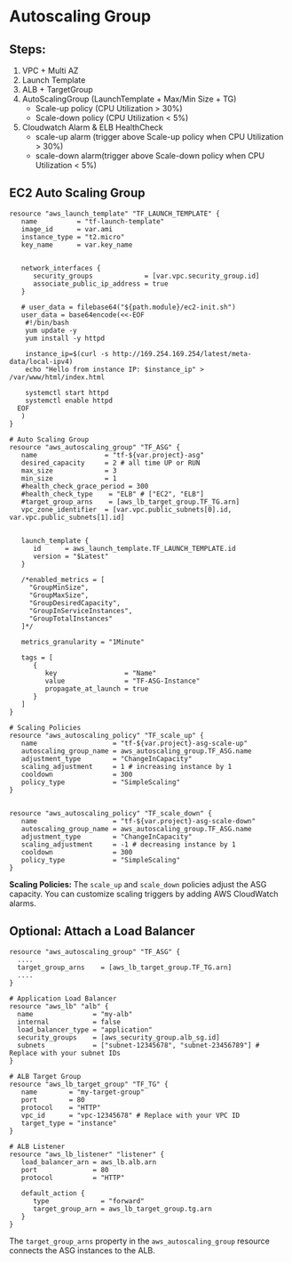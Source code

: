 # Autoscaling Group

## Steps:
1. VPC + Multi AZ
2. Launch Template
3. ALB + TargetGroup
4. AutoScalingGroup (LaunchTemplate + Max/Min Size + TG)
   - Scale-up policy   (CPU Utilization > 30%)
   - Scale-down policy (CPU Utilization < 5%)
5. Cloudwatch Alarm & ELB HealthCheck
   - scale-up alarm (trigger above Scale-up policy when CPU Utilization > 30%)
   - scale-down alarm(trigger above Scale-down policy when CPU Utilization < 5%)



## EC2 Auto Scaling Group
````hcl
resource "aws_launch_template" "TF_LAUNCH_TEMPLATE" {
   name          = "tf-launch-template"
   image_id      = var.ami
   instance_type = "t2.micro"
   key_name      = var.key_name


   network_interfaces {
      security_groups             = [var.vpc.security_group.id]
      associate_public_ip_address = true
   }

   # user_data = filebase64("${path.module}/ec2-init.sh")
   user_data = base64encode(<<-EOF
    #!/bin/bash
    yum update -y
    yum install -y httpd

    instance_ip=$(curl -s http://169.254.169.254/latest/meta-data/local-ipv4)
    echo "Hello from instance IP: $instance_ip" > /var/www/html/index.html

    systemctl start httpd
    systemctl enable httpd
  EOF
   )
}

# Auto Scaling Group
resource "aws_autoscaling_group" "TF_ASG" {
   name                 = "tf-${var.project}-asg"
   desired_capacity     = 2 # all time UP or RUN
   max_size             = 3
   min_size             = 1
   #health_check_grace_period = 300
   #health_check_type    = "ELB" # ["EC2", "ELB"]
   #target_group_arns    = [aws_lb_target_group.TF_TG.arn]
   vpc_zone_identifier  = [var.vpc.public_subnets[0].id, var.vpc.public_subnets[1].id]


   launch_template {
      id      = aws_launch_template.TF_LAUNCH_TEMPLATE.id
      version = "$Latest"
   }

   /*enabled_metrics = [
     "GroupMinSize",
     "GroupMaxSize",
     "GroupDesiredCapacity",
     "GroupInServiceInstances",
     "GroupTotalInstances"
   ]*/

   metrics_granularity = "1Minute"

   tags = [
      {
         key                 = "Name"
         value               = "TF-ASG-Instance"
         propagate_at_launch = true
      }
   ]
}

# Scaling Policies
resource "aws_autoscaling_policy" "TF_scale_up" {
   name                   = "tf-${var.project}-asg-scale-up"
   autoscaling_group_name = aws_autoscaling_group.TF_ASG.name
   adjustment_type        = "ChangeInCapacity"
   scaling_adjustment     = 1 # increasing instance by 1
   cooldown               = 300
   policy_type            = "SimpleScaling"
}


resource "aws_autoscaling_policy" "TF_scale_down" {
   name                   = "tf-${var.project}-asg-scale-down"
   autoscaling_group_name = aws_autoscaling_group.TF_ASG.name
   adjustment_type        = "ChangeInCapacity"
   scaling_adjustment     = -1 # decreasing instance by 1
   cooldown               = 300
   policy_type            = "SimpleScaling"
}
````
**Scaling Policies:** The `scale_up` and `scale_down` policies adjust the ASG capacity. You can customize scaling triggers by adding AWS CloudWatch alarms.


## Optional: Attach a Load Balancer
````hcl
resource "aws_autoscaling_group" "TF_ASG" {
  ....
  target_group_arns    = [aws_lb_target_group.TF_TG.arn]
  ....
}

# Application Load Balancer
resource "aws_lb" "alb" {
  name               = "my-alb"
  internal           = false
  load_balancer_type = "application"
  security_groups    = [aws_security_group.alb_sg.id]
  subnets            = ["subnet-12345678", "subnet-23456789"] # Replace with your subnet IDs
}

# ALB Target Group
resource "aws_lb_target_group" "TF_TG" {
   name        = "my-target-group"
   port        = 80
   protocol    = "HTTP"
   vpc_id      = "vpc-12345678" # Replace with your VPC ID
   target_type = "instance"
}

# ALB Listener
resource "aws_lb_listener" "listener" {
   load_balancer_arn = aws_lb.alb.arn
   port              = 80
   protocol          = "HTTP"

   default_action {
      type             = "forward"
      target_group_arn = aws_lb_target_group.tg.arn
   }
}
````
The `target_group_arns` property in the `aws_autoscaling_group` resource connects the ASG instances to the ALB.